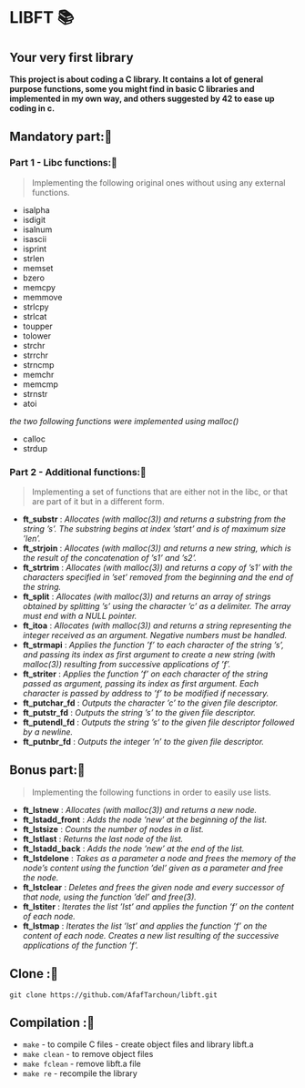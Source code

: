 # LIBFT :books:
## Your very first library
**This project is about coding a C library.
It contains a lot of general purpose functions,
some you might find in basic C libraries and implemented in my own way,
and others suggested by 42 to ease up coding in c.**
## Mandatory part::pushpin:
### Part 1 - Libc functions::dart:
> Implementing the following original ones without using any external functions.
- isalpha
- isdigit
- isalnum
- isascii
- isprint
- strlen
- memset
- bzero
- memcpy
- memmove
- strlcpy
- strlcat
- toupper
- tolower
- strchr
- strrchr
- strncmp
- memchr
- memcmp
- strnstr
- atoi

*the two following functions were implemented using malloc()*
- calloc
- strdup
### Part 2 - Additional functions::dart:
> Implementing a set of functions that are either not in the libc, or that are part of it but in a different form.
- **ft_substr** : *Allocates (with malloc(3)) and returns a substring from the string ’s’. The substring begins at index ’start’ and is of maximum size ’len’.*
- **ft_strjoin** :  *Allocates (with malloc(3)) and returns a new string, which is the result of the concatenation of ’s1’ and ’s2’.*
- **ft_strtrim** : *Allocates (with malloc(3)) and returns a copy of ’s1’ with the characters specified in ’set’ removed from the beginning and the end of the string.*
- **ft_split** : *Allocates (with malloc(3)) and returns an array of strings obtained by splitting ’s’ using the character ’c’ as a delimiter. The array must end with a NULL pointer.*
- **ft_itoa** : *Allocates (with malloc(3)) and returns a string representing the integer received as an argument. Negative numbers must be handled.*
- **ft_strmapi** : *Applies the function ’f’ to each character of the string ’s’, and passing its index as first argument to create a new string (with malloc(3)) resulting from successive applications of ’f’.*
- **ft_striter** : *Applies the function ’f’ on each character of the string passed as argument, passing its index as first argument. Each character is passed by address to ’f’ to be modified if necessary.*
- **ft_putchar_fd** : *Outputs the character ’c’ to the given file descriptor.*
- **ft_putstr_fd** : *Outputs the string ’s’ to the given file descriptor.*
- **ft_putendl_fd** : *Outputs the string ’s’ to the given file descriptor followed by a newline.*
- **ft_putnbr_fd** : *Outputs the integer ’n’ to the given file descriptor.*

## Bonus part::pushpin:
> Implementing the following functions in order to easily use lists.
- **ft_lstnew** : *Allocates (with malloc(3)) and returns a new node.*
- **ft_lstadd_front** : *Adds the node ’new’ at the beginning of the list.*
- **ft_lstsize** : *Counts the number of nodes in a list.*
- **ft_lstlast** : *Returns the last node of the list.*
- **ft_lstadd_back** : *Adds the node ’new’ at the end of the list.*
- **ft_lstdelone** : *Takes as a parameter a node and frees the memory of the node’s content using the function ’del’ given as a parameter and free the node.*
- **ft_lstclear** : *Deletes and frees the given node and every successor of that node, using the function ’del’ and free(3).*
- **ft_lstiter** : *Iterates the list ’lst’ and applies the function ’f’ on the content of each node.*
- **ft_lstmap** : *Iterates the list ’lst’ and applies the function ’f’ on the content of each node. Creates a new list resulting of the successive applications of the function ’f’.*

## Clone ::pushpin:
`git clone https://github.com/AfafTarchoun/libft.git`

## Compilation ::pushpin:
- `make` - to compile C files - create object files and library libft.a
- `make clean` - to remove object files
- `make fclean` - remove libft.a file
- `make re` - recompile the library
